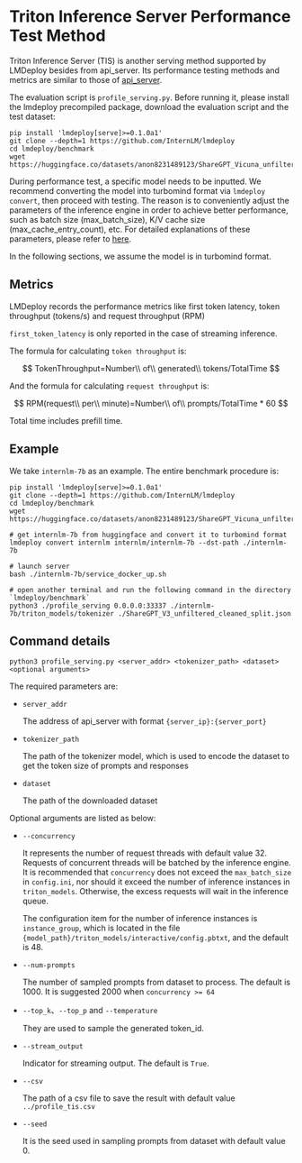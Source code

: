 # Triton Inference Server Performance Test Method

Triton Inference Server (TIS) is another serving method supported by LMDeploy besides from api_server. Its performance testing methods and metrics are similar to those of [api_server](./profile_api_server.md).

The evaluation script is `profile_serving.py`. Before running it, please install the lmdeploy precompiled package, download the evaluation script and the test dataset:

```shell
pip install 'lmdeploy[serve]>=0.1.0a1'
git clone --depth=1 https://github.com/InternLM/lmdeploy
cd lmdeploy/benchmark
wget https://huggingface.co/datasets/anon8231489123/ShareGPT_Vicuna_unfiltered/resolve/main/ShareGPT_V3_unfiltered_cleaned_split.json
```

During performance test, a specific model needs to be inputted. We recommend converting the model into turbomind format via `lmdeploy convert`, then proceed with testing.
The reason is to conveniently adjust the parameters of the inference engine in order to achieve better performance, such as batch size (max_batch_size), K/V cache size (max_cache_entry_count), etc. For detailed explanations of these parameters, please refer to [here](../inference/turbomind_config.md).

In the following sections, we assume the model is in turbomind format.

## Metrics

LMDeploy records the performance metrics like first token latency, token throughput (tokens/s) and request throughput (RPM)

`first_token_latency` is only reported in the case of streaming inference.

The formula for calculating `token throughput` is:

$$
TokenThroughput=Number\\ of\\ generated\\ tokens/TotalTime
$$

And the formula for calculating `request throughput` is:

$$
RPM(request\\ per\\ minute)=Number\\ of\\ prompts/TotalTime * 60
$$

Total time includes prefill time.

## Example

We take `internlm-7b` as an example. The entire benchmark procedure is:

```shell
pip install 'lmdeploy[serve]>=0.1.0a1'
git clone --depth=1 https://github.com/InternLM/lmdeploy
cd lmdeploy/benchmark
wget https://huggingface.co/datasets/anon8231489123/ShareGPT_Vicuna_unfiltered/resolve/main/ShareGPT_V3_unfiltered_cleaned_split.json

# get internlm-7b from huggingface and convert it to turbomind format
lmdeploy convert internlm internlm/internlm-7b --dst-path ./internlm-7b

# launch server
bash ./internlm-7b/service_docker_up.sh

# open another terminal and run the following command in the directory `lmdeploy/benchmark`
python3 ./profile_serving 0.0.0.0:33337 ./internlm-7b/triton_models/tokenizer ./ShareGPT_V3_unfiltered_cleaned_split.json
```

## Command details

```shell
python3 profile_serving.py <server_addr> <tokenizer_path> <dataset> <optional arguments>
```

The required parameters are:

- `server_addr`

  The address of api_server with format `{server_ip}:{server_port}`

- `tokenizer_path`

  The path of the tokenizer model, which is used to encode the dataset to get the token size of prompts and responses

- `dataset`

  The path of the downloaded dataset

Optional arguments are listed as below:

- `--concurrency`

  It represents the number of request threads with default value 32. Requests of concurrent threads will be batched by the inference engine.
  It is recommended that `concurrency` does not exceed the `max_batch_size` in `config.ini`, nor should it exceed the number of inference instances in `triton_models`.
  Otherwise, the excess requests will wait in the inference queue.

  The configuration item for the number of inference instances is `instance_group`, which is located in the file `{model_path}/triton_models/interactive/config.pbtxt`, and the default is 48.

- `--num-prompts`

  The number of sampled prompts from dataset to process. The default is 1000. It is suggested 2000 when `concurrency >= 64`

- `--top_k`、`--top_p` and `--temperature`

  They are used to sample the generated token_id.

- `--stream_output`

  Indicator for streaming output. The default is `True`.

- `--csv`

  The path of a csv file to save the result with default value `../profile_tis.csv`

- `--seed`

  It is the seed used in sampling prompts from dataset with default value 0.
